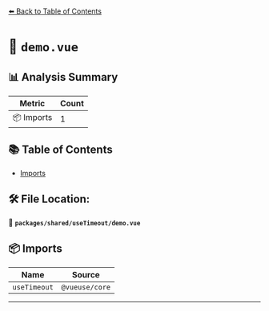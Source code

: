[⬅️ Back to Table of Contents](../../../index.md)

# 📄 `demo.vue`

## 📊 Analysis Summary

| Metric | Count |
|--------|-------|
| 📦 Imports | 1 |

## 📚 Table of Contents

- [Imports](#imports)

## 🛠️ File Location:
📂 **`packages/shared/useTimeout/demo.vue`**

## 📦 Imports

| Name | Source |
|------|--------|
| `useTimeout` | `@vueuse/core` |


---